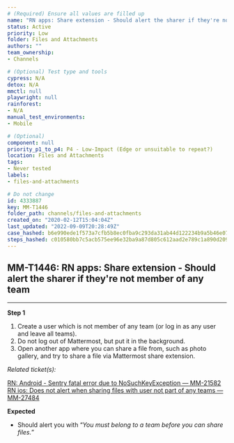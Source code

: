 ```yaml
---
# (Required) Ensure all values are filled up
name: "RN apps: Share extension - Should alert the sharer if they're not member of any team"
status: Active
priority: Low
folder: Files and Attachments
authors: ""
team_ownership: 
- Channels

# (Optional) Test type and tools
cypress: N/A
detox: N/A
mmctl: null
playwright: null
rainforest: 
- N/A
manual_test_environments: 
- Mobile

# (Optional)
component: null
priority_p1_to_p4: P4 - Low-Impact (Edge or unsuitable to repeat?)
location: Files and Attachments
tags: 
- Never tested
labels: 
- files-and-attachments

# Do not change
id: 4333887
key: MM-T1446
folder_path: channels/files-and-attachments
created_on: "2020-02-12T15:04:04Z"
last_updated: "2022-09-09T20:28:49Z"
case_hashed: b6e990ede1f573a7cfb5b8ec0fba9c293da31ab44d122234b9a5b46e07fa6ca60fdf7b9e04fae600bb7c82de4cb42a6e
steps_hashed: c010580bb7c5acb575ee96e32ba9a87d805c612aad2e789c1a890d209edc0ce8c5f9cfb42c00d0c5ac49b2fc591bd7a4
---
```


## MM-T1446: RN apps: Share extension - Should alert the sharer if they're not member of any team

---

**Step 1**

1. Create a user which is not member of any team (or log in as any user and leave all teams).
2. Do not log out of Mattermost, but put it in the background.
3. Open another app where you can share a file from, such as photo gallery, and try to share a file via Mattermost share extension.

_Related ticket(s):_

[RN: Android - Sentry fatal error due to NoSuchKeyException — MM-21582](https://mattermost.atlassian.net/browse/MM-21582)\
[RN ios: Does not alert when sharing files with user not part of any teams — MM-27484](https://mattermost.atlassian.net/browse/MM-27484)

**Expected**

- Should alert you with “_You must belong to a team before you can share files._”
